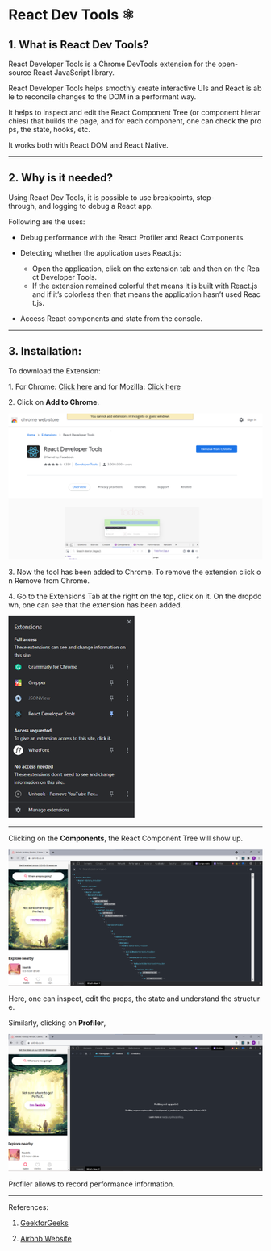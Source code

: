 # React Dev Tools ⚛

## 1. What is React Dev Tools?

React Developer Tools is a Chrome DevTools extension for the open-source React JavaScript library.

React Developer Tools helps smoothly create interactive UIs and React is able to reconcile changes to the DOM in a performant way.

It helps to inspect and edit the React Component Tree (or component hierarchies) that builds the page, and for each component, one can check the props, the state, hooks, etc.

It works both with React DOM and React Native.

- --

## 2. Why is it needed?

Using React Dev Tools, it is possible to use breakpoints, step-through, and logging to debug a React app.

Following are the uses:

- Debug performance with the React Profiler and React Components.
- Detecting whether the application uses React.js:

  - Open the application, click on the extension tab and then on the React Developer Tools.
  - If the extension remained colorful that means it is built with React.js and if it’s colorless then that means the application hasn’t used React.js.

- Access React components and state from the console.
- --

## 3. Installation:

To download the Extension:

1. For Chrome: [Click here](https://chrome.google.com/webstore/detail/react-developer-tools/fmkadmapgofadopljbjfkapdkoienihi?hl=en) and for Mozilla: [Click here](https://addons.mozilla.org/en-US/firefox/addon/react-devtools/)

2. Click on **Add to Chrome**.

![Add to Chrome](assets/addtochrome.png)

3. Now the tool has been added to Chrome. To remove the extension click on Remove from Chrome.

4. Go to the Extensions Tab at the right on the top, click on it. On the dropdown, one can see that the extension has been added.

<img src="assets/extension.png" width="250" height="400">

- --

Clicking on the **Components**, the React Component Tree will show up.

![Components](assets/components.png)

Here, one can inspect, edit the props, the state and understand the structure.

Similarly, clicking on **Profiler**,

![Profiler](assets/profiler.png)

Profiler allows to record performance information.

- --
References:
1. [GeekforGeeks](https://www.geeksforgeeks.org/react-developer-tools/)

2. [Airbnb Website](https://www.airbnb.co.in/)
